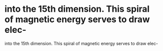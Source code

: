 # into the 15th dimension. This spiral of magnetic energy serves to draw elec-

into the 15th dimension. This spiral of magnetic energy serves to draw elec-